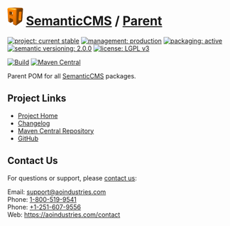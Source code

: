 # [<img src="ao-logo.png" alt="AO Logo" width="35" height="40">](https://github.com/aoindustries) [SemanticCMS](https://github.com/aoindustries/semanticcms) / [Parent](https://github.com/aoindustries/semanticcms-parent)

[![project: current stable](https://semanticcms.com/ao-badges/project-current-stable.svg)](https://aoindustries.com/life-cycle#project-current-stable)
[![management: production](https://semanticcms.com/ao-badges/management-production.svg)](https://aoindustries.com/life-cycle#management-production)
[![packaging: active](https://semanticcms.com/ao-badges/packaging-active.svg)](https://aoindustries.com/life-cycle#packaging-active)  
[![semantic versioning: 2.0.0](https://semanticcms.com/ao-badges/semver-2.0.0.svg)](http://semver.org/spec/v2.0.0.html)
[![license: LGPL v3](https://semanticcms.com/ao-badges/license-lgpl-3.0.svg)](https://www.gnu.org/licenses/lgpl-3.0)

[![Build](https://github.com/aoindustries/semanticcms-parent/workflows/Build/badge.svg?branch=master)](https://github.com/aoindustries/semanticcms-parent/actions?query=workflow%3ABuild)
[![Maven Central](https://maven-badges.herokuapp.com/maven-central/com.semanticcms/semanticcms-parent/badge.svg)](https://maven-badges.herokuapp.com/maven-central/com.semanticcms/semanticcms-parent)

Parent POM for all [SemanticCMS](https://github.com/aoindustries/semanticcms) packages.

## Project Links
* [Project Home](https://semanticcms.com/parent/)
* [Changelog](https://semanticcms.com/parent/changelog)
* [Maven Central Repository](https://search.maven.org/artifact/com.semanticcms/semanticcms-parent)
* [GitHub](https://github.com/aoindustries/semanticcms-parent)

## Contact Us
For questions or support, please [contact us](https://aoindustries.com/contact):

Email: [support@aoindustries.com](mailto:support@aoindustries.com)  
Phone: [1-800-519-9541](tel:1-800-519-9541)  
Phone: [+1-251-607-9556](tel:+1-251-607-9556)  
Web: https://aoindustries.com/contact
